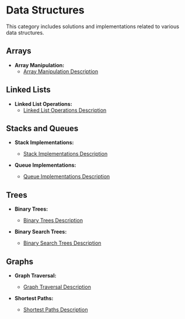 # Data Structures

This category includes solutions and implementations related to various data structures.

## Arrays

- **Array Manipulation:**
  - [Array Manipulation Description](DataStructures/Arrays/ArrayManipulation.md)

## Linked Lists

- **Linked List Operations:**
  - [Linked List Operations Description](DataStructures/LinkedLists/LinkedListOperations.md)

## Stacks and Queues

- **Stack Implementations:**
  - [Stack Implementations Description](DataStructures/StacksQueues/StackImplementations.md)

- **Queue Implementations:**
  - [Queue Implementations Description](DataStructures/StacksQueues/QueueImplementations.md)

## Trees

- **Binary Trees:**
  - [Binary Trees Description](DataStructures/Trees/BinaryTrees.md)

- **Binary Search Trees:**
  - [Binary Search Trees Description](DataStructures/Trees/BinarySearchTrees.md)

## Graphs

- **Graph Traversal:**
  - [Graph Traversal Description](DataStructures/Graphs/GraphTraversal.md)

- **Shortest Paths:**
  - [Shortest Paths Description](DataStructures/Graphs/ShortestPaths.md)
